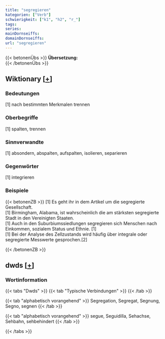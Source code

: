 ```yaml
---
title: "segregieren"
kategorien: ["Verb"]
schwierigkeit: ["k1", "h2", "r_"]
tags:
series:
mainDornseiffs:
domainDornseiffs:
url: "segregieren"
---
```


{{< betonenÜbs >}}
**Übersetzung:**  
{{< /betonenÜbs >}}

## Wiktionary [[+](https://de.wiktionary.org/wiki/segregieren)]

### Bedeutungen
[1] nach bestimmten Merkmalen trennen  

### Oberbegriffe
[1] spalten, trennen  

### Sinnverwandte
[1] absondern, abspalten, aufspalten, isolieren, separieren  

### Gegenwörter
[1] integrieren  

### Beispiele
{{< betonenZB >}}
[1] Es geht ihr in dem Artikel um die segregierte Gesellschaft.  
[1] Birmingham, Alabama, ist wahrscheinlich die am stärksten segregierte Stadt in den Vereinigten Staaten.  
[1] Auch in den Suburbiumssiedlungen segregieren sich Menschen nach Einkommen, sozialem Status und Ethnie. [1]  
[1] Bei der Analyse des Zellzustands wird häufig über integrale oder segregierte Messwerte gesprochen.[2]  

{{< /betonenZB >}}


## dwds [[+](https://www.dwds.de/wb/segregieren)]

### Wortinformation
{{< tabs "Dwds" >}}
{{< tab "Typische Verbindungen" >}}
{{< /tab >}}

{{< tab "alphabetisch vorangehend" >}}
Segregation, Segregat, Segnung, Segno, segnen
{{< /tab >}}

{{< tab "alphabetisch vorangehend" >}}
segue, Seguidilla, Sehachse, Sehbahn, sehbehindert
{{< /tab >}}

{{< /tabs >}}

